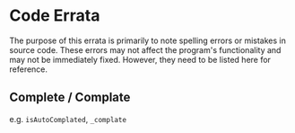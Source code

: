 # Code Errata

The purpose of this errata is primarily to note spelling errors or mistakes in source code.
These errors may not affect the program's functionality and may not be immediately fixed.
However, they need to be listed here for reference.

## Complete / Complate

e.g. `isAutoComplated`, `_complate`
